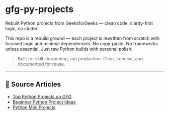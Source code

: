 # gfg-py-projects

Rebuilt Python projects from GeeksforGeeks — clean code, clarity-first logic, no clutter.

This repo is a rebuild ground — each project is rewritten from scratch with focused logic and minimal dependencies. No copy-paste. No frameworks unless essential. Just raw Python builds with personal polish.

> Built for skill sharpening, not production. Clear, concise, and documented for reuse.

---

## 🔗 Source Articles

* [Top Python Projects on GFG](https://www.geeksforgeeks.org/python-projects-beginner-to-advanced/)
* [Beginner Python Project Ideas](https://www.geeksforgeeks.org/python-project-ideas/)
* [Python Mini Projects](https://www.geeksforgeeks.org/python-mini-projects-with-source-code/)

